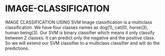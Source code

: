 # IMAGE-CLASSIFICATION
IMAGE CLASSIFICATION USING SVM
Image classification is a multiclass classification. We have four classes names as dog(1), cat(0), horse(3), human being(3). Our SVM is binary classifier which means it only classify between 2 classes. It can predict only the negative and the positive class. So we will extend our SVM classifier to a multiclass classifier and will do the predictions.
